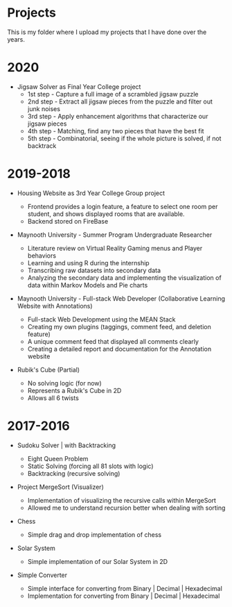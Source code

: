 
# Projects

This is my folder where I upload my projects that I have done over the years.

# 2020
- Jigsaw Solver as Final Year College project
	- 1st step - Capture a full image of a scrambled jigsaw puzzle 
	- 2nd step - Extract all jigsaw pieces from the puzzle and filter out junk noises 
	- 3rd step - Apply enhancement algorithms that characterize our jigsaw pieces 
	- 4th step - Matching, find any two pieces that have the best fit 
	- 5th step - Combinatorial, seeing if the whole picture is solved, if not backtrack 
	
# 2019-2018
- Housing Website as 3rd Year College Group project
	-	Frontend provides a login feature, a feature to select one room per student, and shows displayed rooms that are available.
	- 	Backend stored on FireBase
	
	
- Maynooth University - Summer Program Undergraduate Researcher
	-	Literature review on Virtual Reality Gaming menus and Player behaviors
	-	Learning and using R during the internship
	-	Transcribing raw datasets into secondary data
	-	Analyzing the secondary data and implementing the visualization of data within Markov Models and Pie charts


- Maynooth University - Full-stack Web Developer (Collaborative Learning Website with Annotations)
	-	Full-stack Web Development using the MEAN Stack
	-	Creating my own plugins (taggings, comment feed, and deletion feature)
	-	A unique comment feed that displayed all comments clearly
	-	Creating a detailed report and documentation for the Annotation website


- Rubik's Cube (Partial)
	- No solving logic (for now)
	- Represents a Rubik's Cube in 2D
	- Allows all 6 twists
	
# 2017-2016
- Sudoku Solver | with Backtracking
	- Eight Queen Problem 
	- Static Solving (forcing all 81 slots with logic)
	- Backtracking (recursive solving)

- Project MergeSort (Visualizer)
	- Implementation of visualizing the recursive calls within MergeSort
	- Allowed me to understand recursion better when dealing with sorting

- Chess
	- Simple drag and drop implementation of chess
	
- Solar System
	- Simple implementation of our Solar System in 2D
	
- Simple Converter
	- Simple interface for converting from Binary | Decimal | Hexadecimal
	- Implementation for converting from Binary | Decimal | Hexadecimal
